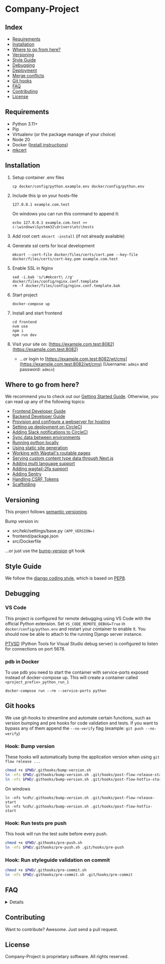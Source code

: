 # Company-Project


## Index

- [Requirements](#requirements)
- [Installation](#installation)
- [Where to go from here?](#where-to-go-from-here)
- [Versioning](#versioning)
- [Style Guide](#style-guide)
- [Debugging](#debugging)
- [Deployment](#deployment)
- [Merge conflicts](#merge-conflicts)
- [Git hooks](#git-hooks)
- [FAQ](#faq)
- [Contributing](#contributing)
- [License](#license)


## Requirements

- Python 3.11+
- Pip
- Virtualenv (or the package manage of your choice)
- Node 20
- Docker ([Install instructions](#how-do-i-install-docker-on-macoswindows))
- [mkcert](https://github.com/FiloSottile/mkcert)


## Installation

1. Setup container .env files

    ```
    cp docker/config/python.example.env docker/config/python.env
    ```

2. Include this ip on your hosts-file

    ```
    127.0.0.1 example.com.test
    ```

    On windows you can run this command to append it:

    ```
    echo 127.0.0.1 example.com.test >> c:\windows\System32\drivers\etc\hosts
    ```

3. Add root cert: `mkcert -install` (if not already available)

4. Generate ssl certs for local development
    ```
    mkcert --cert-file docker/files/certs/cert.pem --key-file docker/files/certs/cert-key.pem example.com.test
    ```

5. Enable SSL in Nginx
    ```
    sed -i.bak 's/\#mkcert\ //g' docker/files/config/nginx.conf.template
    rm -f docker/files/config/nginx.conf.template.bak
    ```

6. Start project

    ```
    docker-compose up
    ```

7. Install and start frontend
    ```
    cd frontend
    nvm use
    npm i
    npm run dev
    ```
8. Visit your site on: [https://example.com.test:8082](https://example.com.test:8082)
    - ...or login to [https://example.com.test:8082/wt/cms](https://example.com.test:8082/wt/cms) (Username: `admin` and password: `admin`)


## Where to go from here?

We recommend you to check out our [Getting Started Guide](https://github.com/DBonbon/Wagtail-Teki/blob/main/docs/getting-started-guide.md). Otherwise, you can read up any of the following topics:

- [Frontend Developer Guide](https://github.com/DBonbon/Wagtail-Teki/blob/main/docs/frontend-developer-guide.md)
- [Backend Developer Guide](https://github.com/DBonbon/Wagtail-Teki/blob/main/docs/backend-developer-guide.md)
- [Provision and configure a webserver for hosting](https://github.com/DBonbon/Wagtail-Teki/blob/main/docs/provisioning-servers-for-hosting.md)
- [Setting up deployment on CircleCI](https://github.com/DBonbon/Wagtail-Teki/blob/main/docs/setting-up-deployment-with-circleci.md)
- [Adding Slack notifications to CircleCI](https://github.com/DBonbon/Wagtail-Teki/blob/main/docs/adding-slack-notifications-to-circleci.md)
- [Sync data between environments](https://github.com/DBonbon/Wagtail-Teki/blob/main/docs/sync-data-between-environments.md)
- [Running python locally](https://github.com/DBonbon/Wagtail-Teki/blob/main/docs/running-python-locally.md)
- [Using static site generation](https://github.com/DBonbon/Wagtail-Teki/blob/main/docs/using-static-site-generation.md)
- [Working with Wagtail's routable pages](https://github.com/DBonbon/Wagtail-Teki/blob/main/docs/working-with-wagtails-routable-pages.md)
- [Serving custom content type data through Next.js](https://github.com/DBonbon/Wagtail-Teki/blob/main/docs/serving-custom-content-type-data-through-nextjs.md)
- [Adding multi language support](https://github.com/DBonbon/Wagtail-Teki/blob/main/docs/adding-multi-language-support.md)
- [Adding wagtail-2fa support](https://github.com/DBonbon/Wagtail-Teki/blob/main/docs/adding-wagtail-2fa-support.md)
- [Adding Sentry](https://github.com/DBonbon/Wagtail-Teki/blob/main/docs/adding-sentry.md)
- [Handling CSRF Tokens](https://github.com/DBonbon/Wagtail-Teki/blob/main/docs/handling-csrf-tokens.md)
- [Scaffolding](https://github.com/DBonbon/Wagtail-Teki/blob/main/docs/scaffolding.md)


## Versioning

This project follows [semantic versioning](https://semver.org/).

Bump version in:

- src/teki/settings/base.py `(APP_VERSION=)`
- frontend/package.json
- src/Dockerfile

...or just use the [bump-version](#bump-version) git hook


## Style Guide

We follow the [django coding style](https://docs.djangoproject.com/en/dev/internals/contributing/writing-code/coding-style/), which is based on [PEP8](https://www.python.org/dev/peps/pep-0008).


## Debugging

### VS Code

This project is configured for remote debugging using VS Code with the official Python extension. Set `VS_CODE_REMOTE_DEBUG=True` in `docker/config/python.env` and restart your container to enable it.
You should now be able to attach to the running Django server instance.

[PTVSD](https://github.com/Microsoft/ptvsd) (Python Tools for Visual Studio debug server) is configured to listen for connections on port 5678.

### pdb in Docker

To use pdb you need to start the container with service-ports exposed instead of docker-compose up. This will create a container called `<project_prefix>_python_run_1`

```
docker-compose run --rm --service-ports python
```


## Git hooks

We use git-hooks to streamline and automate certain functions, such as version bumping and pre hooks for code validation and tests. If you want to bypass any of them append the `--no-verify` flag (example: `git push --no-verify`)

### Hook: Bump version

These hooks will automatically bump the application version when using `git flow release ...`

```bash
chmod +x $PWD/.githooks/bump-version.sh
ln -nfs $PWD/.githooks/bump-version.sh .git/hooks/post-flow-release-start
ln -nfs $PWD/.githooks/bump-version.sh .git/hooks/post-flow-hotfix-start
```

On windows

```
ln -nfs %cd%/.githooks/bump-version.sh .git/hooks/post-flow-release-start
ln -nfs %cd%/.githooks/bump-version.sh .git/hooks/post-flow-hotfix-start
```

### Hook: Run tests pre push

This hook will run the test suite before every push.

```bash
chmod +x $PWD/.githooks/pre-push.sh
ln -nfs $PWD/.githooks/pre-push.sh .git/hooks/pre-push
```

### Hook: Run styleguide validation on commit

```bash
chmod +x $PWD/.githooks/pre-commit.sh
ln -nfs $PWD/.githooks/pre-commit.sh .git/hooks/pre-commit
```


## FAQ

<details>

### How do I sync data from stage/prod?

You can rebuild your application with the latest data dump by running the following

```
./scripts/stage_to_local.sh
```

Note: This requires that you have ssh-key based access to the server.


### How do I install Docker on MacOS/Windows?

Read the instructions for [Mac OS](https://docs.docker.com/docker-for-mac/install/) or [Windows](https://docs.docker.com/docker-for-windows/install/) on docker.com.


### How do I run the test suite locally?

```
docker-compose run --rm python test
```


### How do I run custom manage.py commands?

To run manage.py commands in docker is pretty straightforward, instead of targetting you local machine you just target your `python` container.

- Example: Create migrations

```
docker-compose exec python ./manage.py makemigrations
```

- Example: Run migrations

```
docker-compose exec python ./manage.py migrate
```

We also have a manage.sh script to make running management commands easier.

```
./scripts/manage.sh makemigrations
```


### How do I add new python dependencies?

First update your requirements/base.txt, then rebuild your container:

```
docker-compose stop
docker-compose up --build
```


### How do I install the application on the web server?

This project includes a provision script that sets up anything necessary to run the application (install db, add nginx/uwsgi conf).

```
ansible-playbook provision.yml -i stages/<stage>.yml
```

</details>


## Contributing

Want to contribute? Awesome. Just send a pull request.


## License


Company-Project is proprietary software. All rights reserved.

